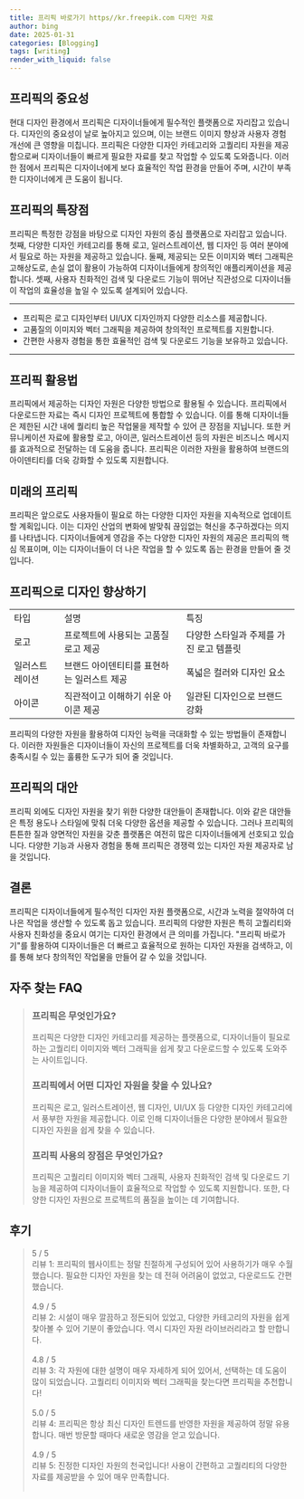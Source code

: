 ```yaml
---
title: 프리픽 바로가기 https//kr.freepik.com 디자인 자료
author: bing
date: 2025-01-31
categories: [Blogging]
tags: [writing]
render_with_liquid: false
---
```



<h2 id='프리픽의 중요성'>프리픽의 중요성</h2>

<p>현대 디자인 환경에서 프리픽은 디자이너들에게 필수적인 플랫폼으로 자리잡고 있습니다. 디자인의 중요성이 날로 높아지고 있으며, 이는 브랜드 이미지 향상과 사용자 경험 개선에 큰 영향을 미칩니다. 프리픽은 다양한 디자인 카테고리와 고퀄리티 자원을 제공함으로써 디자이너들이 빠르게 필요한 자료를 찾고 작업할 수 있도록 도와줍니다. 이러한 점에서 프리픽은 디자이너에게 보다 효율적인 작업 환경을 만들어 주며, 시간이 부족한 디자이너에게 큰 도움이 됩니다.</p>

<h2 id='프리픽의 특장점'>프리픽의 특장점</h2>

<p>프리픽은 특정한 강점을 바탕으로 디자인 자원의 중심 플랫폼으로 자리잡고 있습니다. 첫째, 다양한 디자인 카테고리를 통해 로고, 일러스트레이션, 웹 디자인 등 여러 분야에서 필요로 하는 자원을 제공하고 있습니다. 둘째, 제공되는 모든 이미지와 벡터 그래픽은 고해상도로, 손실 없이 활용이 가능하여 디자이너들에게 창의적인 애플리케이션을 제공합니다. 셋째, 사용자 친화적인 검색 및 다운로드 기능이 뛰어난 직관성으로 디자이너들이 작업의 효율성을 높일 수 있도록 설계되어 있습니다.</p>

<hr />

<ul>
    <li>프리픽은 로고 디자인부터 UI/UX 디자인까지 다양한 리소스를 제공합니다.</li>
    <li>고품질의 이미지와 벡터 그래픽을 제공하여 창의적인 프로젝트를 지원합니다.</li>
    <li>간편한 사용자 경험을 통한 효율적인 검색 및 다운로드 기능을 보유하고 있습니다.</li>
</ul>

<hr />

<h2 id='프리픽 활용법'>프리픽 활용법</h2>

<p>프리픽에서 제공하는 디자인 자원은 다양한 방법으로 활용될 수 있습니다. 프리픽에서 다운로드한 자료는 즉시 디자인 프로젝트에 통합할 수 있습니다. 이를 통해 디자이너들은 제한된 시간 내에 퀄리티 높은 작업물을 제작할 수 있어 큰 장점을 지닙니다. 또한 커뮤니케이션 자료에 활용할 로고, 아이콘, 일러스트레이션 등의 자원은 비즈니스 메시지를 효과적으로 전달하는 데 도움을 줍니다. 프리픽은 이러한 자원을 활용하여 브랜드의 아이덴티티를 더욱 강화할 수 있도록 지원합니다.</p>

<h2 id='미래의 프리픽'>미래의 프리픽</h2>

<p>프리픽은 앞으로도 사용자들이 필요로 하는 다양한 디자인 자원을 지속적으로 업데이트할 계획입니다. 이는 디자인 산업의 변화에 발맞춰 끊임없는 혁신을 추구하겠다는 의지를 나타냅니다. 디자이너들에게 영감을 주는 다양한 디자인 자원의 제공은 프리픽의 핵심 목표이며, 이는 디자이너들이 더 나은 작업을 할 수 있도록 돕는 환경을 만들어 줄 것입니다.</p>

<h2 id='프리픽으로 디자인 향상하기'>프리픽으로 디자인 향상하기</h2>

<table>
    <tr>
        <td>타입</td>
        <td>설명</td>
        <td>특징</td>
    </tr>
    <tr>
        <td>로고</td>
        <td>프로젝트에 사용되는 고품질 로고 제공</td>
        <td>다양한 스타일과 주제를 가진 로고 템플릿</td>
    </tr>
    <tr>
        <td>일러스트레이션</td>
        <td>브랜드 아이덴티티를 표현하는 일러스트 제공</td>
        <td>폭넓은 컬러와 디자인 요소</td>
    </tr>
    <tr>
        <td>아이콘</td>
        <td>직관적이고 이해하기 쉬운 아이콘 제공</td>
        <td>일관된 디자인으로 브랜드 강화</td>
    </tr>
</table>

<p>프리픽의 다양한 자원을 활용하여 디자인 능력을 극대화할 수 있는 방법들이 존재합니다. 이러한 자원들은 디자이너들이 자신의 프로젝트를 더욱 차별화하고, 고객의 요구를 충족시킬 수 있는 훌륭한 도구가 되어 줄 것입니다.</p>

<h2 id='프리픽의 대안'>프리픽의 대안</h2>

<p>프리픽 외에도 디자인 자원을 찾기 위한 다양한 대안들이 존재합니다. 이와 같은 대안들은 특정 용도나 스타일에 맞춰 더욱 다양한 옵션을 제공할 수 있습니다. 그러나 프리픽의 튼튼한 질과 양면적인 자원을 갖춘 플랫폼은 여전히 많은 디자이너들에게 선호되고 있습니다. 다양한 기능과 사용자 경험을 통해 프리픽은 경쟁력 있는 디자인 자원 제공자로 남을 것입니다.</p>

<h2 id='결론'>결론</h2>

<p>프리픽은 디자이너들에게 필수적인 디자인 자원 플랫폼으로, 시간과 노력을 절약하여 더 나은 작업을 생산할 수 있도록 돕고 있습니다. 프리픽의 다양한 자원은 특히 고퀄리티와 사용자 친화성을 중요시 여기는 디자인 환경에서 큰 의미를 가집니다. "프리픽 바로가기"를 활용하여 디자이너들은 더 빠르고 효율적으로 원하는 디자인 자원을 검색하고, 이를 통해 보다 창의적인 작업물을 만들어 갈 수 있을 것입니다.</p>


<h2 id='자주_찾는_FAQ'>자주 찾는 FAQ</h2>
<div itemscope="" itemtype="https://schema.org/FAQPage">
<blockquote>
<div itemscope="" itemprop="mainEntity" itemtype="https://schema.org/Question">
<h3 itemprop="name">프리픽은 무엇인가요?</h3>
<div itemscope="" itemprop="acceptedAnswer" itemtype="https://schema.org/Answer">
<span itemprop="text">
<p>프리픽은 다양한 디자인 카테고리를 제공하는 플랫폼으로, 디자이너들이 필요로 하는 고퀄리티 이미지와 벡터 그래픽을 쉽게 찾고 다운로드할 수 있도록 도와주는 사이트입니다.</p>
</span>
</div>
</div>
<div itemscope="" itemprop="mainEntity" itemtype="https://schema.org/Question">
<h3 itemprop="name">프리픽에서 어떤 디자인 자원을 찾을 수 있나요?</h3>
<div itemscope="" itemprop="acceptedAnswer" itemtype="https://schema.org/Answer">
<span itemprop="text">
<p>프리픽은 로고, 일러스트레이션, 웹 디자인, UI/UX 등 다양한 디자인 카테고리에서 풍부한 자원을 제공합니다. 이로 인해 디자이너들은 다양한 분야에서 필요한 디자인 자원을 쉽게 찾을 수 있습니다.</p>
</span>
</div>
</div>
<div itemscope="" itemprop="mainEntity" itemtype="https://schema.org/Question">
<h3 itemprop="name">프리픽 사용의 장점은 무엇인가요?</h3>
<div itemscope="" itemprop="acceptedAnswer" itemtype="https://schema.org/Answer">
<span itemprop="text">
<p>프리픽은 고퀄리티 이미지와 벡터 그래픽, 사용자 친화적인 검색 및 다운로드 기능을 제공하여 디자이너들이 효율적으로 작업할 수 있도록 지원합니다. 또한, 다양한 디자인 자원으로 프로젝트의 품질을 높이는 데 기여합니다.</p>
</span>
</div>
</div>
</blockquote>
</div>
<h2 id='후기'>후기</h2>
<div itemscope itemtype="https://schema.org/Product">
  <blockquote>
  <div itemprop="review" itemscope itemtype="https://schema.org/Review">
      <div itemprop="reviewRating" itemscope itemtype="https://schema.org/Rating"> <span itemprop="ratingValue">5</span> / <span itemprop="bestRating">5</span> </div>
      <span itemprop="reviewBody">리뷰 1: 프리픽의 웹사이트는 정말 친절하게 구성되어 있어 사용하기가 매우 수월했습니다. 필요한 디자인 자원을 찾는 데 전혀 어려움이 없었고, 다운로드도 간편했습니다.</span>
  </div>
  <br>
  <div itemprop="review" itemscope itemtype="https://schema.org/Review">
      <div itemprop="reviewRating" itemscope itemtype="https://schema.org/Rating"> <span itemprop="ratingValue">4.9</span> / <span itemprop="bestRating">5</span> </div>
      <span itemprop="reviewBody">리뷰 2: 시설이 매우 깔끔하고 정돈되어 있었고, 다양한 카테고리의 자원을 쉽게 찾아볼 수 있어 기분이 좋았습니다. 역시 디자인 자원 라이브러리라고 할 만합니다.</span>
  </div>
  <br>
  <div itemprop="review" itemscope itemtype="https://schema.org/Review">
      <div itemprop="reviewRating" itemscope itemtype="https://schema.org/Rating"> <span itemprop="ratingValue">4.8</span> / <span itemprop="bestRating">5</span> </div>
      <span itemprop="reviewBody">리뷰 3: 각 자원에 대한 설명이 매우 자세하게 되어 있어서, 선택하는 데 도움이 많이 되었습니다. 고퀄리티 이미지와 벡터 그래픽을 찾는다면 프리픽을 추천합니다!</span>
  </div>
  <br>
  <div itemprop="review" itemscope itemtype="https://schema.org/Review">
      <div itemprop="reviewRating" itemscope itemtype="https://schema.org/Rating"> <span itemprop="ratingValue">5.0</span> / <span itemprop="bestRating">5</span> </div>
      <span itemprop="reviewBody">리뷰 4: 프리픽은 항상 최신 디자인 트렌드를 반영한 자원을 제공하여 정말 유용합니다. 매번 방문할 때마다 새로운 영감을 얻고 있습니다.</span>
  </div>
  <br>
  <div itemprop="review" itemscope itemtype="https://schema.org/Review">
      <div itemprop="reviewRating" itemscope itemtype="https://schema.org/Rating"> <span itemprop="ratingValue">4.9</span> / <span itemprop="bestRating">5</span> </div>
      <span itemprop="reviewBody">리뷰 5: 진정한 디자인 자원의 천국입니다! 사용이 간편하고 고퀄리티의 다양한 자료를 제공받을 수 있어 매우 만족합니다.</span>
  </div>
  <br>
  </blockquote>
</div>
